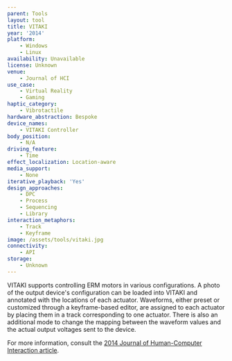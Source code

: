 ```yaml
---
parent: Tools
layout: tool
title: VITAKI
year: '2014'
platform:
    - Windows
    - Linux
availability: Unavailable
license: Unknown
venue:
    - Journal of HCI
use_case:
    - Virtual Reality
    - Gaming
haptic_category:
    - Vibrotactile
hardware_abstraction: Bespoke
device_names:
    - VITAKI Controller
body_position:
    - N/A
driving_feature:
    - Time
effect_localization: Location-aware
media_support:
    - None
iterative_playback: 'Yes'
design_approaches:
    - DPC
    - Process
    - Sequencing
    - Library
interaction_metaphors:
    - Track
    - Keyframe
image: /assets/tools/vitaki.jpg
connectivity:
    - API
storage:
    - Unknown
---
```

VITAKI supports controlling ERM motors in various configurations.
A photo of the output device's configuration can be loaded into VITAKI and annotated with the locations of each actuator.
Waveforms, either preset or customized through a keyframe-based editor, are assigned to each actuator by placing them in a track corresponding to one actuator.
There is also an additional mode to change the mapping between the waveform values and the actual output voltages sent to the device.

For more information, consult the [2014 Journal of Human-Computer Interaction article](https://doi.org/10.1080/10447318.2014.941272).
